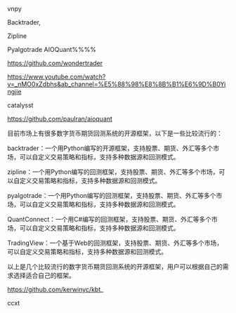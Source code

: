 vnpy



Backtrader,



Zipline


Pyalgotrade
AIOQuant%%%%

https://github.com/wondertrader

https://www.youtube.com/watch?v=_nMO0xZdbhs&ab_channel=%E5%88%98%E8%8B%B1%E6%9D%B0Yingjie


catalysst

https://github.com/paulran/aioquant


目前市场上有很多数字货币期货回测系统的开源框架，以下是一些比较流行的：



backtrader：一个用Python编写的开源框架，支持股票、期货、外汇等多个市场，可以自定义交易策略和指标，支持多种数据源和回测模式。


zipline：一个用Python编写的回测框架，支持股票、期货、外汇等多个市场，可以自定义交易策略和指标，支持多种数据源和回测模式。


pyalgotrade：一个用Python编写的回测框架，支持股票、期货、外汇等多个市场，可以自定义交易策略和指标，支持多种数据源和回测模式。


QuantConnect：一个用C#编写的回测框架，支持股票、期货、外汇等多个市场，可以自定义交易策略和指标，支持多种数据源和回测模式。


TradingView：一个基于Web的回测框架，支持股票、期货、外汇等多个市场，可以自定义交易策略和指标，支持多种数据源和回测模式。



以上是几个比较流行的数字货币期货回测系统的开源框架，用户可以根据自己的需求选择适合自己的框架。

https://github.com/kerwinyc/kbt_




ccxt
